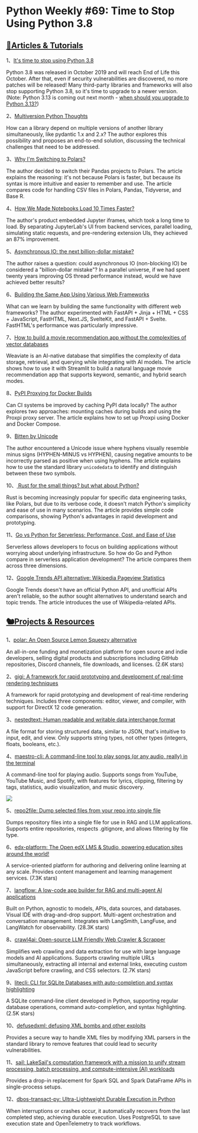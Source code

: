 # Python Weekly #69: Time to Stop Using Python 3.8



## [🦄Articles & Tutorials](https://xiaobot.net/p/python_weekly)

1、[It's time to stop using Python 3.8](https://pythonspeed.com/articles/stop-using-python-3.8/)

Python 3.8 was released in October 2019 and will reach End of Life this October. After that, even if security vulnerabilities are discovered, no more patches will be released! Many third-party libraries and frameworks will also stop supporting Python 3.8, so it's time to upgrade to a newer version. (Note: Python 3.13 is coming out next month - [when should you upgrade to Python 3.13?](https://pythonspeed.com/articles/upgrade-python-3.13/))

2、[Multiversion Python Thoughts](https://lucumr.pocoo.org/2024/9/9/multiversion-python/)

How can a library depend on multiple versions of another library simultaneously, like pydantic 1.x and 2.x? The author explores this possibility and proposes an end-to-end solution, discussing the technical challenges that need to be addressed.

3、[Why I'm Switching to Polars?](https://arilamstein.com/blog/2024/09/04/why-im-switching-to-polars/)

The author decided to switch their Pandas projects to Polars. The article explains the reasoning: it's not because Polars is faster, but because its syntax is more intuitive and easier to remember and use. The article compares code for handling CSV files in Polars, Pandas, Tidyverse, and Base R.

4、[How We Made Notebooks Load 10 Times Faster?](https://www.singlestore.com/blog/how-we-made-notebooks-load-10-times-faster/)

The author's product embedded Jupyter iframes, which took a long time to load. By separating JupyterLab's UI from backend services, parallel loading, simulating static requests, and pre-rendering extension UIs, they achieved an 87% improvement.

5、[Asynchronous IO: the next billion-dollar mistake? ](https://yorickpeterse.com/articles/asynchronous-io-the-next-billion-dollar-mistake/)

The author raises a question: could asynchronous IO (non-blocking IO) be considered a "billion-dollar mistake"? In a parallel universe, if we had spent twenty years improving OS thread performance instead, would we have achieved better results?

6、[Building the Same App Using Various Web Frameworks](https://eugeneyan.com//writing/web-frameworks/)

What can we learn by building the same functionality with different web frameworks? The author experimented with FastAPI + Jinja + HTML + CSS + JavaScript, FastHTML, Next.JS, SvelteKit, and FastAPI + Svelte. FastHTML's performance was particularly impressive.

7、[How to build a movie recommendation app without the complexities of vector databases](https://blog.streamlit.io/how-to-recommendation-app-vector-database-weaviate/)

Weaviate is an AI-native database that simplifies the complexity of data storage, retrieval, and querying while integrating with AI models. The article shows how to use it with Streamlit to build a natural language movie recommendation app that supports keyword, semantic, and hybrid search modes.

8、[PyPI Proxying for Docker Builds](https://www.robopenguins.com/pypi-proxy/)

Can CI systems be improved by caching PyPI data locally? The author explores two approaches: mounting caches during builds and using the Proxpi proxy server. The article explains how to set up Proxpi using Docker and Docker Compose.

9、[Bitten by Unicode](https://pyatl.dev/2024/09/01/bitten-by-unicode/)

The author encountered a Unicode issue where hyphens visually resemble minus signs (HYPHEN-MINUS vs HYPHEN), causing negative amounts to be incorrectly parsed as positive when using hyphens. The article explains how to use the standard library `unicodedata` to identify and distinguish between these two symbols.

10、[ Rust for the small things? but what about Python?](https://dataengineeringcentral.substack.com/p/rust-for-the-small-things)

Rust is becoming increasingly popular for specific data engineering tasks, like Polars, but due to its verbose code, it doesn't match Python's simplicity and ease of use in many scenarios. The article provides simple code comparisons, showing Python's advantages in rapid development and prototyping.

11、[Go vs Python for Serverless: Performance, Cost, and Ease of Use](https://atakanerbas.com/programming/2024/08/29/go-vs-python-serverless.html)

Serverless allows developers to focus on building applications without worrying about underlying infrastructure. So how do Go and Python compare in serverless application development? The article compares them across three dimensions.

12、[Google Trends API alternative: Wikipedia Pageview Statistics](https://substack.com/@franz101/p-148522892)

Google Trends doesn't have an official Python API, and unofficial APIs aren't reliable, so the author sought alternatives to understand search and topic trends. The article introduces the use of Wikipedia-related APIs.

## [🐿️Projects & Resources](https://xiaobot.net/p/python_weekly)

1、[polar: An Open Source Lemon Squeezy alternative](https://github.com/polarsource/polar)

An all-in-one funding and monetization platform for open source and indie developers, selling digital products and subscriptions including GitHub repositories, Discord channels, file downloads, and licenses. (2.6K stars)

2、[gigi: A framework for rapid prototyping and development of real-time rendering techniques](https://github.com/electronicarts/gigi)

A framework for rapid prototyping and development of real-time rendering techniques. Includes three components: editor, viewer, and compiler, with support for DirectX 12 code generation.

3、[nestedtext: Human readable and writable data interchange format](https://github.com/KenKundert/nestedtext)

A file format for storing structured data, similar to JSON, that's intuitive to input, edit, and view. Only supports string types, not other types (integers, floats, booleans, etc.).

4、[maestro-cli: A command-line tool to play songs (or any audio, really) in the terminal](https://github.com/PrajwalVandana/maestro-cli)

A command-line tool for playing audio. Supports songs from YouTube, YouTube Music, and Spotify, with features for lyrics, clipping, filtering by tags, statistics, audio visualization, and music discovery.

![](https://img.pythoncat.top/maestro-cli.png)

5、[repo2file: Dump selected files from your repo into single file](https://github.com/artkulak/repo2file)

Dumps repository files into a single file for use in RAG and LLM applications. Supports entire repositories, respects .gitignore, and allows filtering by file type.

6、[edx-platform: The Open edX LMS & Studio, powering education sites around the world!](https://github.com/openedx/edx-platform)

A service-oriented platform for authoring and delivering online learning at any scale. Provides content management and learning management services. (7.3K stars)

7、[langflow: A low-code app builder for RAG and multi-agent AI applications](https://github.com/langflow-ai/langflow)

Built on Python, agnostic to models, APIs, data sources, and databases. Visual IDE with drag-and-drop support. Multi-agent orchestration and conversation management. Integrates with LangSmith, LangFuse, and LangWatch for observability. (28.3K stars)

8、[crawl4ai: Open-source LLM Friendly Web Crawler & Scrapper](https://github.com/unclecode/crawl4ai)

Simplifies web crawling and data extraction for use with large language models and AI applications. Supports crawling multiple URLs simultaneously, extracting all internal and external links, executing custom JavaScript before crawling, and CSS selectors. (2.7K stars)

9、[litecli: CLI for SQLite Databases with auto-completion and syntax highlighting](https://github.com/dbcli/litecli)

A SQLite command-line client developed in Python, supporting regular database operations, command auto-completion, and syntax highlighting. (2.5K stars)

10、[defusedxml: defusing XML bombs and other exploits](https://github.com/tiran/defusedxml)

Provides a secure way to handle XML files by modifying XML parsers in the standard library to remove features that could lead to security vulnerabilities.

11、[sail: LakeSail's computation framework with a mission to unify stream processing, batch processing, and compute-intensive (AI) workloads](https://github.com/lakehq/sail)

Provides a drop-in replacement for Spark SQL and Spark DataFrame APIs in single-process setups.

12、[dbos-transact-py: Ultra-Lightweight Durable Execution in Python](https://github.com/dbos-inc/dbos-transact-py)

When interruptions or crashes occur, it automatically recovers from the last completed step, achieving durable execution. Uses PostgreSQL to save execution state and OpenTelemetry to track workflows.

